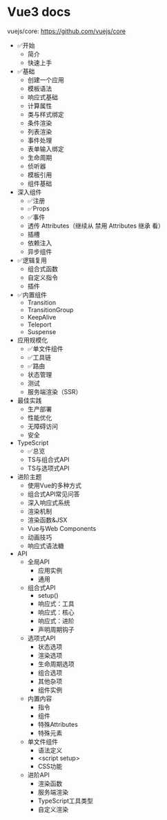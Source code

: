 # Vue3 docs
vuejs/core: https://github.com/vuejs/core
- ✅开始
    - 简介
    - 快速上手
- ✅基础
    - 创建一个应用
    - 模板语法
    - 响应式基础
    - 计算属性
    - 类与样式绑定
    - 条件渲染
    - 列表渲染
    - 事件处理
    - 表单输入绑定
    - 生命周期
    - 侦听器
    - 模板引用
    - 组件基础
- 深入组件
    - ✅注册
    - ✅Props
    - ✅事件
    - 透传 Attributes（继续从 禁用 Attributes 继承 看）
    - 插槽
    - 依赖注入
    - 异步组件
- ✅逻辑复用
    - 组合式函数
    - 自定义指令
    - 插件
- ✅内置组件
    - Transition
    - TransitionGroup
    - KeepAlive
    - Teleport
    - Suspense
- 应用规模化
    - ✅单文件组件
    - ✅工具链
    - ✅路由
    - 状态管理
    - 测试
    - 服务端渲染（SSR）
- 最佳实践
    - 生产部署
    - 性能优化
    - 无障碍访问
    - 安全
- TypeScript
    - ✅总览
    - TS与组合式API
    - TS与选项式API
- 进阶主题
    - 使用Vue的多种方式
    - 组合式API常见问答
    - 深入响应式系统
    - 渲染机制
    - 渲染函数&JSX
    - Vue与Web Components
    - 动画技巧
    - 响应式语法糖
- API
    - 全局API
        - 应用实例
        - 通用
    - 组合式API
        - setup()
        - 响应式：工具
        - 响应式：核心
        - 响应式：进阶
        - 声明周期钩子
    - 选项式API
        - 状态选项
        - 渲染选项
        - 生命周期选项
        - 组合选项
        - 其他杂项
        - 组件实例
    - 内置内容
        - 指令
        - 组件
        - 特殊Attributes
        - 特殊元素
    - 单文件组件
        - 语法定义
        - \<script setup>
        - CSS功能
    - 进阶API
        - 渲染函数
        - 服务端渲染
        - TypeScript工具类型
        - 自定义渲染